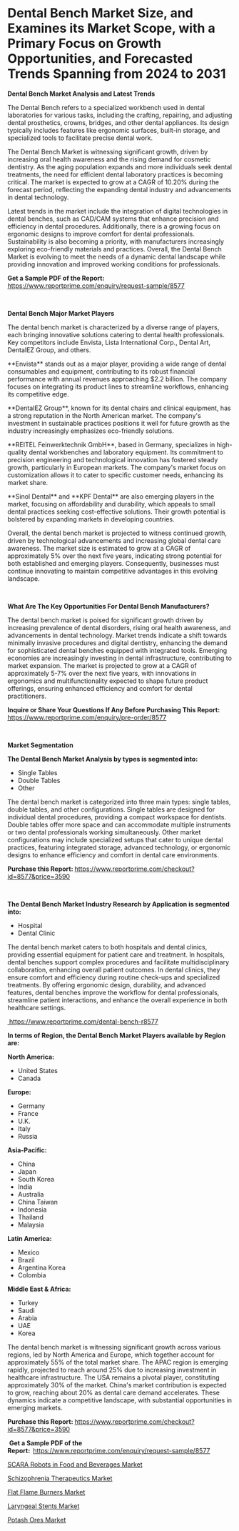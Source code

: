 <p><h1>Dental Bench Market Size, and Examines its Market Scope, with a Primary Focus on Growth Opportunities, and Forecasted Trends Spanning from 2024 to 2031</h1></p><p><strong>Dental Bench Market Analysis and Latest Trends</strong></p>
<p><p>The Dental Bench refers to a specialized workbench used in dental laboratories for various tasks, including the crafting, repairing, and adjusting dental prosthetics, crowns, bridges, and other dental appliances. Its design typically includes features like ergonomic surfaces, built-in storage, and specialized tools to facilitate precise dental work.</p><p>The Dental Bench Market is witnessing significant growth, driven by increasing oral health awareness and the rising demand for cosmetic dentistry. As the aging population expands and more individuals seek dental treatments, the need for efficient dental laboratory practices is becoming critical. The market is expected to grow at a CAGR of 10.20% during the forecast period, reflecting the expanding dental industry and advancements in dental technology.</p><p>Latest trends in the market include the integration of digital technologies in dental benches, such as CAD/CAM systems that enhance precision and efficiency in dental procedures. Additionally, there is a growing focus on ergonomic designs to improve comfort for dental professionals. Sustainability is also becoming a priority, with manufacturers increasingly exploring eco-friendly materials and practices. Overall, the Dental Bench Market is evolving to meet the needs of a dynamic dental landscape while providing innovation and improved working conditions for professionals.</p></p>
<p><strong>Get a Sample PDF of the Report:&nbsp;</strong> <a href="https://www.reportprime.com/enquiry/request-sample/8577">https://www.reportprime.com/enquiry/request-sample/8577</a></p>
<p>&nbsp;</p>
<p><strong>Dental Bench Major Market Players</strong></p>
<p><p>The dental bench market is characterized by a diverse range of players, each bringing innovative solutions catering to dental health professionals. Key competitors include Envista, Lista International Corp., Dental Art, DentalEZ Group, and others. </p><p>**Envista** stands out as a major player, providing a wide range of dental consumables and equipment, contributing to its robust financial performance with annual revenues approaching $2.2 billion. The company focuses on integrating its product lines to streamline workflows, enhancing its competitive edge. </p><p>**DentalEZ Group**, known for its dental chairs and clinical equipment, has a strong reputation in the North American market. The company's investment in sustainable practices positions it well for future growth as the industry increasingly emphasizes eco-friendly solutions.</p><p>**REITEL Feinwerktechnik GmbH**, based in Germany, specializes in high-quality dental workbenches and laboratory equipment. Its commitment to precision engineering and technological innovation has fostered steady growth, particularly in European markets. The company's market focus on customization allows it to cater to specific customer needs, enhancing its market share.</p><p>**Sinol Dental** and **KPF Dental** are also emerging players in the market, focusing on affordability and durability, which appeals to small dental practices seeking cost-effective solutions. Their growth potential is bolstered by expanding markets in developing countries.</p><p>Overall, the dental bench market is projected to witness continued growth, driven by technological advancements and increasing global dental care awareness. The market size is estimated to grow at a CAGR of approximately 5% over the next five years, indicating strong potential for both established and emerging players. Consequently, businesses must continue innovating to maintain competitive advantages in this evolving landscape.</p></p>
<p>&nbsp;</p>
<p><strong>What Are The Key Opportunities For Dental Bench Manufacturers?</strong></p>
<p><p>The dental bench market is poised for significant growth driven by increasing prevalence of dental disorders, rising oral health awareness, and advancements in dental technology. Market trends indicate a shift towards minimally invasive procedures and digital dentistry, enhancing the demand for sophisticated dental benches equipped with integrated tools. Emerging economies are increasingly investing in dental infrastructure, contributing to market expansion. The market is projected to grow at a CAGR of approximately 5-7% over the next five years, with innovations in ergonomics and multifunctionality expected to shape future product offerings, ensuring enhanced efficiency and comfort for dental practitioners.</p></p>
<p><strong>Inquire or Share Your Questions If Any Before Purchasing This Report:</strong> <a href="https://www.reportprime.com/enquiry/pre-order/8577">https://www.reportprime.com/enquiry/pre-order/8577</a></p>
<p>&nbsp;</p>
<p><strong>Market Segmentation</strong></p>
<p><strong>The Dental Bench Market Analysis by types is segmented into:</strong></p>
<p><ul><li>Single Tables</li><li>Double Tables</li><li>Other</li></ul></p>
<p><p>The dental bench market is categorized into three main types: single tables, double tables, and other configurations. Single tables are designed for individual dental procedures, providing a compact workspace for dentists. Double tables offer more space and can accommodate multiple instruments or two dental professionals working simultaneously. Other market configurations may include specialized setups that cater to unique dental practices, featuring integrated storage, advanced technology, or ergonomic designs to enhance efficiency and comfort in dental care environments.</p></p>
<p><strong>Purchase this Report:&nbsp;</strong><a href="https://www.reportprime.com/checkout?id=8577&price=3590">https://www.reportprime.com/checkout?id=8577&price=3590</a></p>
<p>&nbsp;</p>
<p><strong>The Dental Bench Market Industry Research by Application is segmented into:</strong></p>
<p><ul><li>Hospital</li><li>Dental Clinic</li></ul></p>
<p><p>The dental bench market caters to both hospitals and dental clinics, providing essential equipment for patient care and treatment. In hospitals, dental benches support complex procedures and facilitate multidisciplinary collaboration, enhancing overall patient outcomes. In dental clinics, they ensure comfort and efficiency during routine check-ups and specialized treatments. By offering ergonomic design, durability, and advanced features, dental benches improve the workflow for dental professionals, streamline patient interactions, and enhance the overall experience in both healthcare settings.</p></p>
<p><a href="https://www.reportprime.com/dental-bench-r8577">&nbsp;https://www.reportprime.com/dental-bench-r8577</a></p>
<p><strong>In terms of Region, the Dental Bench Market Players available by Region are:</strong></p>
<p>
    <p> <strong> North America: </strong>
        <ul>
            <li>United States</li>
            <li>Canada</li>
        </ul>
        </p> 
    <p> <strong> Europe: </strong>
        <ul>
            <li>Germany</li>
            <li>France</li>
            <li>U.K.</li>
            <li>Italy</li>
            <li>Russia</li>
        </ul>
        </p> 
    <p> <strong> Asia-Pacific: </strong>
        <ul>
            <li>China</li>
            <li>Japan</li>
            <li>South Korea</li>
            <li>India</li>
            <li>Australia</li>
            <li>China Taiwan</li>
            <li>Indonesia</li>
            <li>Thailand</li>
            <li>Malaysia</li>
        </ul>
        </p> 
    <p> <strong> Latin America: </strong>
        <ul>
            <li>Mexico</li>
            <li>Brazil</li>
            <li>Argentina Korea</li>
            <li>Colombia</li>
        </ul>
        </p> 
    <p> <strong> Middle East & Africa: </strong>
        <ul>
            <li>Turkey</li>
            <li>Saudi</li>
            <li>Arabia</li>
            <li>UAE</li>
            <li>Korea</li>
        </ul>
    </p>
    </p>
<p><p>The dental bench market is witnessing significant growth across various regions, led by North America and Europe, which together account for approximately 55% of the total market share. The APAC region is emerging rapidly, projected to reach around 25% due to increasing investment in healthcare infrastructure. The USA remains a pivotal player, constituting approximately 30% of the market. China's market contribution is expected to grow, reaching about 20% as dental care demand accelerates. These dynamics indicate a competitive landscape, with substantial opportunities in emerging markets.</p></p>
<p><strong>Purchase this Report: </strong><a href="https://www.reportprime.com/checkout?id=8577&price=3590">https://www.reportprime.com/checkout?id=8577&price=3590</a></p>
<p>&nbsp;<strong>Get a Sample PDF of the Report:&nbsp;&nbsp;</strong><a href="https://www.reportprime.com/enquiry/request-sample/8577">https://www.reportprime.com/enquiry/request-sample/8577</a></p>
<p><strong></strong></p>
<p><p><a href="https://medium.com/@vaniquavaughn8/the-growth-of-the-scara-robots-in-food-and-beverages-market-has-been-significant-driven-by-432c69359078">SCARA Robots in Food and Beverages Market</a></p><p><a href="https://medium.com/@vaniquavaughn8/future-trajectory-of-the-schizophrenia-therapeutics-market-emerging-market-trends-and-forecasts-b22cd87deb1a">Schizophrenia Therapeutics Market</a></p><p><a href="https://www.linkedin.com/pulse/flat-flame-burners-market-forecast-global-trends-analysis-from-0xene?trackingId=ec7h7kEcQZiwAYaNXgjJXg%3D%3D">Flat Flame Burners Market</a></p><p><a href="https://github.com/ChristianClark406/Market-Research-Report-List-1/blob/main/laryngeal-stents-market.md">Laryngeal Stents Market</a></p><p><a href="https://issuu.com/reportprime-2/docs/potash-ores-market-size-2030.pptx_2d64fd6cac4d03">Potash Ores Market</a></p></p>